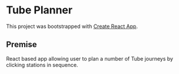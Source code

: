 # Tube Planner

This project was bootstrapped with [Create React App](https://github.com/facebook/create-react-app).


## Premise

React based app allowing user to plan a number of Tube journeys by clicking stations in sequence.


